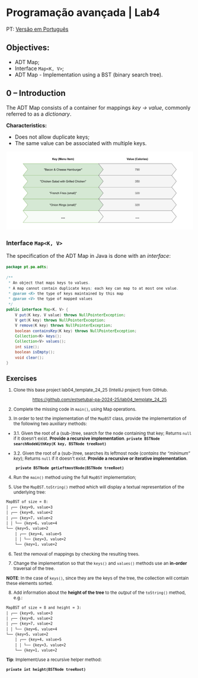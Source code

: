 # Programação avançada | Lab4

PT: [Versão em Português](README.md)

## Objectives:

- ADT Map;
- Interface `Map<K, V>`;
- ADT Map - Implementation using a BST (binary search tree).

## 0 – Introduction

The ADT Map consists of a container for mappings *key → value*, commonly referred to as a *dictionary*.

**Characteristics:**

- Does not allow duplicate keys;
- The same value can be associated with multiple keys.

![](images/adt-map.png)

### Interface `Map<K, V>`

The specification of the ADT Map in Java is done with an *interface*:

<small>

```java
package pt.pa.adts;

/**
 * An object that maps keys to values.
 * A map cannot contain duplicate keys; each key can map to at most one value.
 * @param <K> the type of keys maintained by this map
 * @param <V> the type of mapped values
 */
public interface Map<K, V> {
    V put(K key, V value) throws NullPointerException;
    V get(K key) throws NullPointerException;
    V remove(K key) throws NullPointerException;
    boolean containsKey(K key) throws NullPointerException;
    Collection<K> keys();
    Collection<V> values();
    int size();
    boolean isEmpty();
    void clear();
}

```





## Exercises

1.	Clone this base project lab04_template_24_25 (IntelliJ project) from GitHub.

<p align="center">
	<a href="https://github.com/estsetubal-pa-2024-25/lab04_template_24_25">https://github.com/estsetubal-pa-2024-25/lab04_template_24_25</a>
</p>

2.	Complete the missing code in `main()`, using Map operations.



2.	In order to test the implementation of the `MapBST` class, provide the implementation of the following two auxiliary methods:

- 3.1. Given the root of a (sub-)tree, search for the node containing that key; Returns `null` if it doesn't exist. **Provide a recursive implementation**.
          **`private BSTNode searchNodeWithKey(K key, BSTNode treeRoot)`**

- 3.2\. Given the root of a (sub-)tree, searches its leftmost node (*contains the “minimum” key*); Returns `null` if it doesn't exist. **Provide a recursive or iterative implementation**.

  ​          **` private BSTNode getLeftmostNode(BSTNode treeRoot)`**

  

4. Run the `main()` method using the full `MapBST` implementation;

   

5. Use the `MapBST.toString()` method which will display a textual representation of the underlying tree:

```bash
MapBST of size = 8:
│ ┌── {key=9, value=3
│ ┌── {key=8, value=2
│ ┌── {key=7, value=2
│ │ └── {key=6, value=4
└── {key=5, value=2
    │ ┌── {key=4, value=5
    │ │ └── {key=3, value=2
    └── {key=1, value=2
```



6. Test the removal of mappings by checking the resulting trees.

   

7. Change the implementation so that the `keys()` and `values()` methods use an **in-order** traversal of the tree.

**NOTE**: In the case of `keys()`, since they are the keys of the tree, the collection will contain these elements sorted.



8. Add information about the **height of the tree** to the *output* of the `toString()` method, e.g.:

```bash
MapBST of size = 8 and height = 3:
│ ┌── {key=9, value=3
│ ┌── {key=8, value=2
│ ┌── {key=7, value=2
│ │ └── {key=6, value=4
└── {key=5, value=2
    │ ┌── {key=4, value=5
    │ │ └── {key=3, value=2
    └── {key=1, value=2
```

**Tip**: Implement/use a recursive helper method:

​	**`private int height(BSTNode treeRoot)`**

